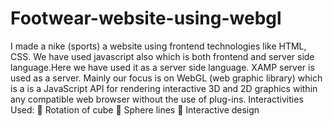 # Footwear-website-using-webgl
I made a nike (sports) a website using frontend
technologies like HTML, CSS. We have used javascript
also which is both frontend and server side language.Here
we have used it as a server side language. XAMP server is
used as a server. Mainly our focus is on WebGL (web
graphic library) which is a is a JavaScript API for
rendering interactive 3D and 2D graphics within any
compatible web browser without the use of plug-ins.
Interactivities Used:
 Rotation of cube
 Sphere lines
 Interactive design 
